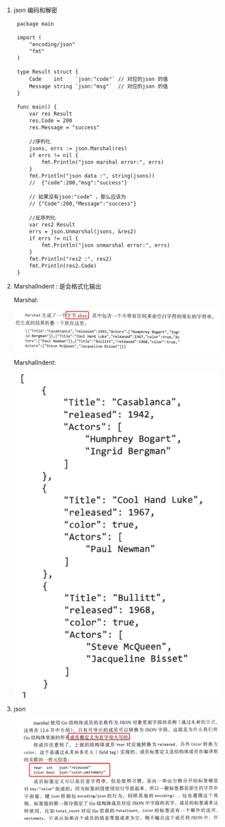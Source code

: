 1. json 编码和解密


        package main

        import (
            "encoding/json"
            "fmt"
        )

        type Result struct {
            Code    int    `json:"code"` // 对应的json 的值
            Message string `json:"msg"`  // 对应的json 的值
        }

        func main() {
            var res Result
            res.Code = 200
            res.Message = "success"

            //序列化
            jsons, errs := json.Marshal(res)
            if errs != nil {
                fmt.Println("json marshal error:", errs)
            }
            fmt.Println("json data :", string(jsons))
            //  {"code":200,"msg":"success"}

            // 如果没有json:"code" ，那么应该为
            // {"Code":200,"Message":"success"}

            //反序列化
            var res2 Result
            errs = json.Unmarshal(jsons, &res2)
            if errs != nil {
                fmt.Println("json unmarshal error:", errs)
            }
            fmt.Println("res2 :", res2)
            fmt.Println(res2.Code)
        }

2. MarshalIndent : 是会格式化输出

   Marshal: 

   ![avatar](../assets/json.jpg)

   MarshalIndent:

   ![avatar](../assets/json1.jpg)

3. json 

   ![avatar](../assets/json2.jpg)